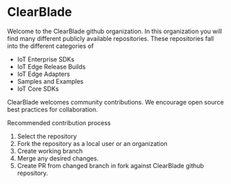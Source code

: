 # ClearBlade

Welcome to the ClearBlade github organization.  In this organization you will find many different publicly available repositories.  These repositories fall into the different categories of

- IoT Enterprise SDKs
- IoT Edge Release Builds
- IoT Edge Adapters 
- Samples and Examples 
- IoT Core SDKs

ClearBlade welcomes community contributions.  We encourage open source best practices for collaboration.  

Recommended contribution process
1. Select the repository 
2. Fork the repository as a local user or an organization
3. Create working branch
4. Merge any desired changes. 
5. Create PR from changed branch in fork against ClearBlade github repository. 
